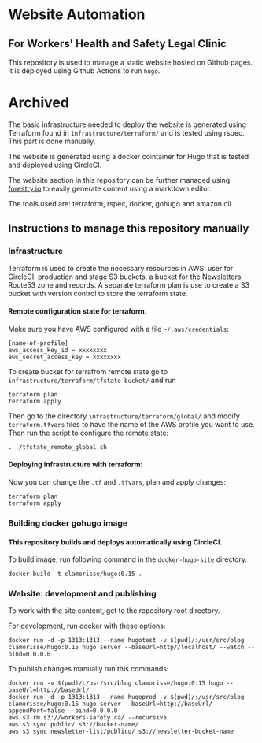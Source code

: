 # Website Automation
## For Workers' Health and Safety Legal Clinic

This repository is used to manage a static website hosted on Github pages. It is deployed using Github Actions to run `hugo`.

# Archived

The basic infrastructure needed to deploy the website is generated using Terraform found in ```infrastructure/terraform/``` and is tested using rspec. This part is done manually.

The website is generated using a docker cointainer for Hugo that is tested and deployed using CircleCI.

The website section in this repository can be further managed using [forestry.io](http://forestry.io) to easily generate content using a markdown editor.

The tools used are: terraform, rspec, docker, gohugo and amazon cli.

## Instructions to manage this repository manually

### Infrastructure

Terraform is used to create the necessary resources in AWS: user for CircleCI, production and stage S3 buckets, a bucket for the Newsletters, Route53 zone and records.
A separate terraform plan is use to create a S3 bucket with version control to store the terraform state.

#### Remote configuration state for terraform.

Make sure you have AWS configured with a file ```~/.aws/credentials```:
```
[name-of-profile]
aws_access_key_id = xxxxxxxx
aws_secret_access_key = xxxxxxxx
```
To create bucket for terrafrom remote state go to ```infrastructure/terraform/tfstate-bucket/``` and run
```
terraform plan
terraform apply
```
Then go to the directory ```infrastructure/terraform/global/``` and modify ```terraform.tfvars``` files to have the name of the AWS profile you want to use. Then run the script to configure the remote state:
```
. ./tfstate_remote_global.sh
```

#### Deploying infrastructure with terraform:

Now you can change the ```.tf``` and ```.tfvars```, plan and apply changes:
```
terraform plan
terraform apply
```

### Building docker gohugo image
#### This repository builds and deploys automatically using CircleCI.

To build image, run following command in the ```docker-hugo-site``` directory.
```
docker build -t clamorisse/hugo:0.15 .
```

### Website: development and publishing

To work with the site content, get to the repository root directory.

For development, run docker with these options:
```
docker run -d -p 1313:1313 --name hugotest -v $(pwd)/:/usr/src/blog clamorisse/hugo:0.15 hugo server --baseUrl=http//localhost/ --watch --bind=0.0.0.0
```

To publish changes manually run this commands:
```
docker run -v $(pwd)/:/usr/src/blog clamorisse/hugo:0.15 hugo --baseUrl=http://baseUrl/
docker run -d -p 1313:1313 --name hugoprod -v $(pwd)/:/usr/src/blog clamorisse/hugo:0.15 hugo server --baseUrl=http://baseUrl/ --appendPort=false --bind=0.0.0.0
aws s3 rm s3://workers-safety.ca/ --recursive
aws s3 sync public/ s3://bucket-name/
aws s3 sync newsletter-list/publico/ s3://newsletter-bucket-name
```
